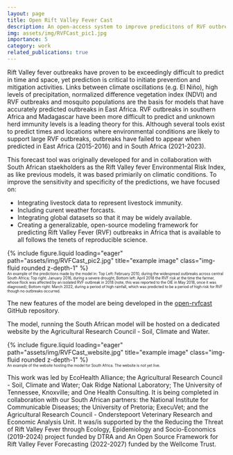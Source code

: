 ```yaml
---
layout: page
title: Open Rift Valley Fever Cast
description: An open-access system to improve predicitons of RVF outbreaks.
img: assets/img/RVFCast_pic1.jpg
importance: 5
category: work
related_publications: true
---
```


<style>
div.caption {
  font-size: 0.6em;
}
</style>


Rift Valley fever outbreaks have proven to be exceedingly difficult to predict in time and space, yet prediction is critical to initiate prevention and mitigation activities. Links between climate oscillations (e.g. El Niño), high levels of precipitation, normalized difference vegetation index (NDVI) and RVF outbreaks and mosquito populations are the basis for models that have accurately predicted outbreaks in East Africa. RVF outbreaks in southern Africa and Madagascar have been more difficult to predict and unknown herd immunity levels is a leading theory for this. Although several tools exist to predict times and locations where environmental conditions are likely to support large RVF outbreaks, outbreaks have failed to appear when predicted in East Africa (2015-2016) and in South Africa (2021-2023).

This forecast tool was originally developed for and in collaboration with South African staekholders as the Rift Valley fever Environmental Risk Index, as like previous models, it was based primiarily on climatic conditions. To improve the sensitivity and specificity of the predictions, we have focused on:
- Integrating livestock data to represent livestock immunity.
- Including curent weather forcasts.
- Integrating global datasets so that it may be widely available.
- Creating a generalizable, open-source modeling framework for predicting Rift Valley Fever (RVF) outbreaks in Africa that is available to all follows the tenets of reproducible science.

<div class="row">
    <div class="col-sm mt-3 mt-md-0">
        {% include figure.liquid loading="eager" path="assets/img/RVFCast_pic2.jpg" title="example image" class="img-fluid rounded z-depth-1" %}
    </div>
</div>
<div class="caption">
    An example of the predictions made by the model in: Top Left: February 2010, during the widespread outbreaks across central South Africa; Top right: January 2016, during a severe drought; Bottom left: April 2018 the RVF risk at the time the farmer, whose flock was affected by an isolated RVF outbreak in 2018 (note, this was reported to the OIE in May 2018, once it was diagnosed); Bottom right: March 2022, during a period of high rainfall, which was predicted to be a period of high risk for RVF though no outbreaks occurred.
</div>

The new features of the model are being developed in the [open-rvfcast](https://github.com/ecohealthalliance/open-rvfcast) GitHub repository. 

The model, running the South African model will be hosted on a dedicated website by the Agricultural Research Council - Soil, Climate and Water.


<div class="row">
    <div class="col-sm mt-3 mt-md-0">
        {% include figure.liquid loading="eager" path="assets/img/RVFCast_website.jpg" title="example image" class="img-fluid rounded z-depth-1" %}
    </div>
</div>
<div class="caption">
    An example of the website hosting the model for South Africa. The website is not yet live.
</div>

This work was led by EcoHealth Alliance; the Agricultural Research Council - Soil, Climate and Water; Oak Ridge National Laboratory; The University of Tennessee, Knoxville; and One Health Consulting. It is being completed in collaboration with our South African partners: the National Institute for Communicable Diseases; the University of Pretoria; ExecuVet; and the Agricultural Research Council - Onderstepoort Veterinary Research and Economic Analysis Unit. It was/is supported by the the Reducing the Threat of Rift Valley Fever through Ecology, Epidemiology and Socio-Economics (2019-2024) project funded by DTRA and An Open Source Framework for Rift Valley Fever Forecasting (2022-2027) funded by the Wellcome Trust.
